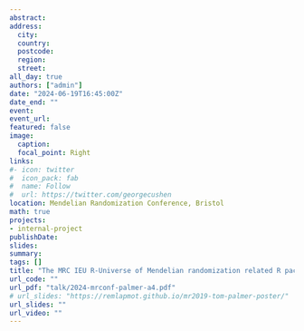 ```yaml
---
abstract: 
address:
  city: 
  country: 
  postcode: 
  region: 
  street: 
all_day: true
authors: ["admin"]
date: "2024-06-19T16:45:00Z"
date_end: ""
event: 
event_url: 
featured: false
image:
  caption: 
  focal_point: Right
links:
#- icon: twitter
#  icon_pack: fab
#  name: Follow
#  url: https://twitter.com/georgecushen
location: Mendelian Randomization Conference, Bristol
math: true
projects:
- internal-project
publishDate: 
slides: 
summary: 
tags: []
title: "The MRC IEU R-Universe of Mendelian randomization related R packages"
url_code: ""
url_pdf: "talk/2024-mrconf-palmer-a4.pdf"
# url_slides: "https://remlapmot.github.io/mr2019-tom-palmer-poster/"
url_slides: ""
url_video: ""
---
```

